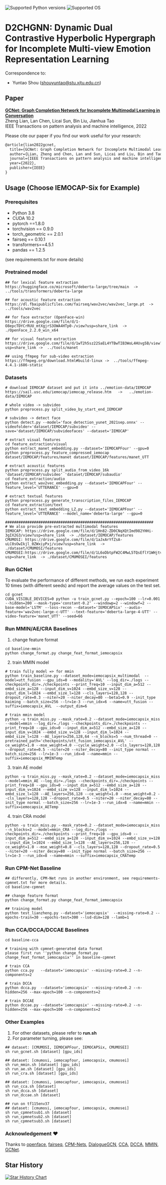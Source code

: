 ![Supported Python versions](https://img.shields.io/badge/%20python-3.8-blue)
![Supported OS](https://img.shields.io/badge/%20Supported_OS-Windows-red)


# D2CHGNN: Dynamic Dual Contrastive Hyperbolic Hypergraph for Incomplete Multi-view Emotion Representation Learning

Correspondence to: 
  - Yuntao Shou (shouyuntao@stu.xjtu.edu.cn)

## Paper
[**GCNet: Graph Completion Network for Incomplete Multimodal Learning in Conversation**](https://arxiv.org/abs/2203.02177)<br>
Zheng Lian, Lan Chen, Licai Sun, Bin Liu, Jianhua Tao<br>
IEEE Transactions on pattern analysis and machine intelligence, 2022

Please cite our paper if you find our work useful for your research:

```tex
@article{lian2022gcnet,
  title={GCNet: Graph Completion Network for Incomplete Multimodal Learning in Conversation},
  author={Lian, Zheng and Chen, Lan and Sun, Licai and Liu, Bin and Tao, Jianhua},
  journal={IEEE Transactions on pattern analysis and machine intelligence},
  year={2022},
  publisher={IEEE}
}
```

## Usage (Choose IEMOCAP-Six for Example)

### Prerequisites
- Python 3.8
- CUDA 10.2
- pytorch ==1.8.0
- torchvision == 0.9.0
- torch_geometric == 2.0.1
- fairseq == 0.10.1
- transformers==4.5.1
- pandas == 1.2.5

(see requirements.txt for more details)


### Pretrained model

```shell
## for lexical feature extraction
https://huggingface.co/microsoft/deberta-large/tree/main  -> ../tools/transformers/deberta-large

## for acoustic feature extraction
https://dl.fbaipublicfiles.com/fairseq/wav2vec/wav2vec_large.pt  -> ../tools/wav2vec

## for face extractor (OpenFace-win)
https://drive.google.com/file/d/1-O8epcTDYCrRUU_mtXgjrS3OWA4HTp0-/view?usp=share_link  -> ./OpenFace_2.2.0_win_x64

## for visual feature extraction
https://drive.google.com/file/d/1wT2h5sz22SaEL4YTBwTIB3WoL4HUvg5B/view?usp=share_link ->  ../tools/manet

## using ffmpeg for sub-video extraction
https://ffmpeg.org/download.html#build-linux ->  ../tools/ffmpeg-4.4.1-i686-static
```



### Datasets

~~~~shell
# download IEMOCAP dataset and put it into ../emotion-data/IEMOCAP
https://sail.usc.edu/iemocap/iemocap_release.htm   ->   ../emotion-data/IEMOCAP

# whole video -> subvideo
python preprocess.py split_video_by_start_end_IEMOCAP

# subvideo -> detect face
python detect.py --model='face_detection_yunet_2021sep.onnx' --videofolder='dataset/IEMOCAP/subvideo' --save='dataset/IEMOCAP/subvideofaces' --dataset='IEMOCAP'

# extract visual features
cd feature_extraction/visual
python extract_manet_embedding.py --dataset='IEMOCAPFour' --gpu=0
python preprocess.py feature_compressed_iemocap dataset/IEMOCAP/features/manet dataset/IEMOCAP/features/manet_UTT

# extract acoustic features
python preprocess.py split_audio_from_video_16k 'dataset/IEMOCAP/subvideo' 'dataset/IEMOCAP/subaudio'
cd feature_extraction/audio
python extract_wav2vec_embedding.py --dataset='IEMOCAPFour' --feature_level='UTTERANCE' --gpu=0

# extract textual features
python preprocess.py generate_transcription_files_IEMOCAP
cd feature_extraction/text
python extract_text_embedding_LZ.py --dataset='IEMOCAPFour' --feature_level='UTTERANCE' --model_name='deberta-large' --gpu=0

###################################################################
# We also provide pre-extracted multimodal features
IEMOCAP: https://drive.google.com/file/d/1Hn82-ZD0CNqXQtImd982YHHi-3gIX2G3/view?usp=share_link  -> ./dataset/IEMOCAP/features
CMUMOSI: https://drive.google.com/file/d/1aJxArYfZsA-uLC0sOwIkjl_0ZWxiyPxj/view?usp=share_link  -> ./dataset/CMUMOSI/features
CMUMOSEI:https://drive.google.com/file/d/1L6oDbtpFW2C4MwL5TQsEflY1WHjtv7L5/view?usp=share_link  -> ./dataset/CMUMOSEI/features
~~~~





### Run GCNet

To evaluate the performance of different methods, we run each experiment 10 times (with different seeds) and report the average values on the test set. 

~~~~shell
cd gcnet
CUDA_VISIBLE_DEVICES=0 python -u train_gcnet.py --epoch=100 --lr=0.001 --hidden=200 --mask-type='constant-0.2' --windowp=2 --windowf=2 --base-model='LSTM' --loss-recon --dataset='IEMOCAPSix' --audio-feature='wav2vec-large-c-UTT' --text-feature='deberta-large-4-UTT' --video-feature='manet_UTT' --seed=66
~~~~



### Run MMIN/AE/CRA Baselines

1. change feature format

~~~~shell
cd baseline-mmin
python change_format.py change_feat_format_iemocapsix
~~~~

2. train MMIN model

```shell
# train fully model => for mmin
python train_baseline.py --dataset_mode=iemocapsix_multimodal  --model=utt_fusion --gpu_ids=0 --modality='AVL' --log_dir=./logs --checkpoints_dir=./checkpoints --print_freq=10 --input_dim_a=512 --embd_size_a=128 --input_dim_v=1024 --embd_size_v=128 --input_dim_l=1024 --embd_size_l=128 --cls_layers=128,128 --dropout_rate=0.3 --niter=20 --niter_decay=80 --beta1=0.9 --init_type kaiming --batch_size=256 --lr=1e-3 --run_idx=6 --name=utt_fusion --suffix=iemocapsix_AVL  --output_dim=6

# train mmin model
python -u train_miss.py --mask_rate=0.2 --dataset_mode=iemocapsix_miss  --model=mmin --log_dir=./logs --checkpoints_dir=./checkpoints --print_freq=10 --gpu_ids=0 --input_dim_a=512 --embd_size_a=128 --input_dim_v=1024 --embd_size_v=128 --input_dim_l=1024 --embd_size_l=128 --AE_layers=256,128,64 --n_blocks=5 --num_thread=0 --pretrained_path='checkpoints/utt_fusion_iemocapsix_AVL' --ce_weight=1.0 --mse_weight=4.0 --cycle_weight=2.0 --cls_layers=128,128 --dropout_rate=0.5 --niter=20 --niter_decay=80 --init_type normal --batch_size=256 --lr=1e-3 --run_idx=8 --name=mmin --suffix=iemocapsix_MMINTemp
```

3. train AE model

```shell
python -u train_miss.py --mask_rate=0.2 --dataset_mode=iemocapsix_miss  --model=mmin_AE --log_dir=./logs --checkpoints_dir=./checkpoints --print_freq=10 --gpu_ids=0 --input_dim_a=512 --embd_size_a=128 --input_dim_v=1024 --embd_size_v=128 --input_dim_l=1024 --embd_size_l=128 --AE_layers=256,128 --ce_weight=1.0 --mse_weight=0.2 --cls_layers=128,128 --dropout_rate=0.5 --niter=20 --niter_decay=80 --init_type normal --batch_size=256 --lr=1e-3 --run_idx=8 --name=mmin --suffix=iemocapsix_AETemp
```

4. train CRA model

```shell
python -u train_miss.py --mask_rate=0.2 --dataset_mode=iemocapsix_miss  --n_blocks=2 --model=mmin_CRA --log_dir=./logs --checkpoints_dir=./checkpoints --print_freq=10 --gpu_ids=0 --input_dim_a=512 --embd_size_a=128 --input_dim_v=1024 --embd_size_v=128 --input_dim_l=1024 --embd_size_l=128 --AE_layers=256,128 --ce_weight=1.0 --mse_weight=0.8 --cls_layers=128,128 --dropout_rate=0.5 --niter=20 --niter_decay=80 --init_type normal --batch_size=256 --lr=1e-3 --run_idx=8 --name=mmin --suffix=iemocapsix_CRATemp
```



### Run CPM-Net Baseline

```shell
## differently, CPM-Net runs in another environment, see requirements-cpmnet.txt for more details.
cd baseline-cpmnet

## change feature format
python change_format.py change_feat_format_iemocapsix

## training model
python test_lianzheng.py --dataset='iemocapsix'  --missing-rate=0.2 --epochs-train=30 --epochs-test=300 --lsd-dim=128 --lamb=1
```



### Run CCA/DCCA/DCCAE Baselines

```shell
cd baseline-cca

# training with cpmnet-generated data format
please first run ''python change_format.py change_feat_format_iemocapsix'' in baseline-cpmnet

# train CCA
python cca.py   --dataset='iemocapsix' --missing-rate=0.2 --n-components=2

# train DCCA
python dcca.py  --dataset='iemocapsix' --missing-rate=0.2 --n-hidden=256 --max-epoch=100 --n-components=2

# train DCCAE
python dccae.py --dataset='iemocapsix' --missing-rate=0.2 --n-hidden=256 --max-epoch=100 --n-components=2
```



### Other Examples

1. For other datasets, please refer to **run.sh**
2. For parameter turning, please see:

```shell
## dataset: [CMUMOSI, IEMOCAPFour, IEMOCAPSix, CMUMOSEI]
sh run_gcnet.sh [dataset] [gpu_ids]

## dataset: [cmumosi, iemocapfour, iemocapsix, cmumosei]
sh run_mmin.sh [dataset] [gpu_ids]
sh run_ae.sh [dataset] [gpu_ids]
sh run_cra.sh [dataset] [gpu_ids]

## dataset: [cmumosi, iemocapfour, iemocapsix, cmumosei]
sh run_cca.sh [dataset]
sh run_dcca.sh [dataset]
sh run_dccae.sh [dataset]

## run on tf115env37
## dataset: [cmumosi, iemocapfour, iemocapsix, cmumosei]
sh run_cpmnetsub1.sh [dataset]
sh run_cpmnetsub2.sh [dataset]
sh run_cpmnetsub3.sh [dataset]
```



### Acknowledgement :heart:

Thanks to [openface](https://github.com/TadasBaltrusaitis/OpenFace), [fairseq](https://github.com/facebookresearch/fairseq), [CPM-Nets](https://github.com/hanmenghan/CPM_Nets), [DialogueGCN](https://github.com/declare-lab/conv-emotion/tree/master/DialogueGCN), [CCA](https://github.com/ashawkey/CCA), [DCCA](https://github.com/Michaelvll/DeepCCA), [MMIN](https://github.com/AIM3-RUC/MMIN/tree/master), [GCNet](https://github.com/zeroQiaoba/GCNet).

## Star History

[![Star History Chart](https://api.star-history.com/svg?repos=yuntaoshou/pami&type=Date)](https://star-history.com/#yuntaoshou/pami&Date)
